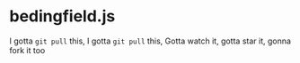 # bedingfield.js
I gotta `git pull` this,
I gotta `git pull` this,
Gotta watch it, gotta star it, gonna fork it too
